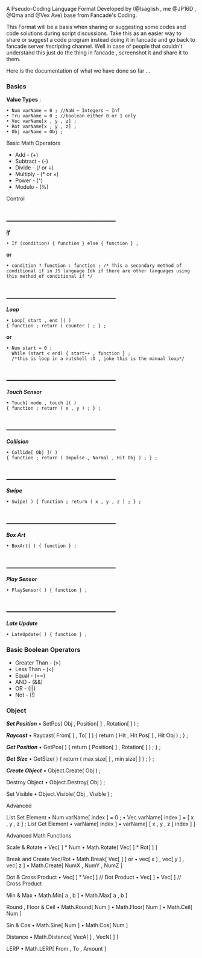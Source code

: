 A Pseudo-Coding Language Format Developed by (@Isaglish , me @JP16D , @Qma and @Vex Ave) base from Fancade's Coding. 

This Format will be a basis when sharing or suggesting some codes and code solutions during script discussions. Take this as an easier way to share or suggest a code program instead doing it in fancade and go back to fancade server #scripting channel. Well in case of people that couldn't understand this just do the thing in fancade , screenshot it and share it to them.

Here is the documentation of what we have done so far ...

### Basics

 **Value Types** :
```
• Num varName = 0 ; //NaN ~ Integers ~ Inf
• Tru varName = 0 ; //boolean either 0 or 1 only
• Vec varName[x , y , z] ;
• Rot varName[x , y , z] ;
• Obj varName = Obj ; 
```

Basic Math Operators

- Add      - (+)
- Subtract - (-)
- Divide   - (/ or ÷)
- Multiply - (* or ×)
- Power    - (^)
- Modulo   - (%)






Control

## _____________________________
***if***
```
• If (condition) { function } else { function } ;
```
 **or**
```
• condition ? function : function ; /* This a secondary method of conditional if in JS language Idk if there are other languages using this method of conditional if */
```





## _____________________________
***Loop***
```
• Loop[ start , end ]( ) 
{ function ; return ( counter ) ; } ;
```
**or**
```
• Num start = 0 ;
  While (start < end) { start++ , function } ; 
  /*this is loop in a nutshell :D , joke this is the manual loop*/
```
## _____________________________
***Touch Sensor***
```
• Touch[ mode , touch ]( ) 
{ function ; return ( x , y ) ; } ;
```
## _____________________________
***Collision***
```
• Collide[ Obj ]( )
{ function ; return ( Impulse , Normal , Hit Obj ) ; } ;
```
## _____________________________
***Swipe***
```
• Swipe( ) { function ; return ( x , y , z ) ; } ;
```
## _____________________________
***Box Art***
```
• BoxArt( ) { function } ;
```
## _____________________________
***Play Sensor***
```
• PlaySensor( ) { function } ;
```
## _____________________________
***Late Update***
```
• LateUpdate( ) { function } ;
```


### Basic Boolean Operators
- Greater Than - (>)
- Less Than    - (<)
- Equal        - (==)
- AND          - (&&)
- OR           - (||)
- Not          - (!)

### Object

***Set Position***
• SetPos( Obj , Position[ ] , Rotation[ ] ) ;

***Raycast***
• Raycast( From[ ] , To[ ] )
 { return ( Hit , Hit Pos[ ] , Hit Obj ) ; } ;

***Get Position***
• GetPos( ) { return ( Position[ ] , Rotation[ ] ) ; } ;

***Get Size***
• GetSize( ) { return ( max size[ ] , min size[ ] ) ; } ;


***Create Object***
• Object.Create( Obj ) ;

Destroy Object
• Object.Destroy( Obj ) ;

Set Visible
• Object.Visible( Obj , Visible ) ;







Advanced

List Set Element
• Num varName[ index ] = 0 ;
• Vec varName[ index ] = [ x , y , z ] ;
List Get Element
• varName[ index ] 
• varName[ [ x , y , z [ index ] ]

Advanced Math Functions

Scale & Rotate
•  Vec[ ] * Num 
• Math.Rotate[ Vec[ ] * Rot[ ] ]


Break and Create Vec/Rot
• Math.Break[ Vec[ ] ]
or
• vec[ x ] , vec[ y ] , vec[ z ]
• Math.Create[ NumX , NumY , NumZ ]

Dot & Cross Product
• Vec[ ] ° Vec[ ] // Dot Product
• Vec[ ] • Vec[ ] // Cross Product

Min & Max
• Math.Min[ a , b ]
• Math.Max[ a , b ]



Round , Floor & Ceil
• Math.Round[ Num ]
• Math.Floor[ Num ]
• Math.Ceil[ Num ]

Sin & Cos
• Math.Sine[ Num ]
• Math.Cos[ Num ]

Distance
• Math.Distance[ VecA[ ] , VecN[ ] ]

LERP
• Math.LERP[ From , To , Amount ]
